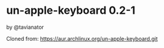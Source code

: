 # un-apple-keyboard 0.2-1
by @tavianator

Cloned from: https://aur.archlinux.org/un-apple-keyboard.git
